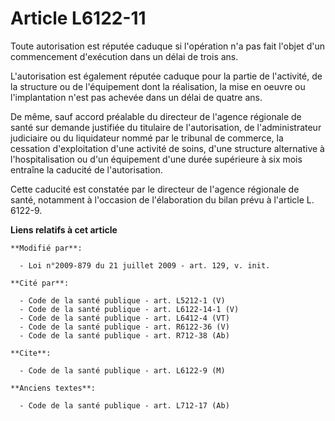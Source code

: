 # Article L6122-11

Toute autorisation est réputée caduque si l'opération n'a pas fait l'objet d'un commencement d'exécution dans un délai de
trois ans.

L'autorisation est également réputée caduque pour la partie de l'activité, de la structure ou de l'équipement dont la
réalisation, la mise en oeuvre ou l'implantation n'est pas achevée dans un délai de quatre ans.

De même, sauf accord préalable du directeur de l'agence régionale de santé sur demande justifiée du titulaire de
l'autorisation, de l'administrateur judiciaire ou du liquidateur nommé par le tribunal de commerce, la cessation
d'exploitation d'une activité de soins, d'une structure alternative à l'hospitalisation ou d'un équipement d'une durée
supérieure à six mois entraîne la caducité de l'autorisation.

Cette caducité est constatée par le directeur de l'agence régionale de santé, notamment à l'occasion de l'élaboration du
bilan prévu à l'article L. 6122-9.

**Liens relatifs à cet article**

	**Modifié par**:

	  - Loi n°2009-879 du 21 juillet 2009 - art. 129, v. init.

	**Cité par**:

	  - Code de la santé publique - art. L5212-1 (V)
	  - Code de la santé publique - art. L6122-14-1 (V)
	  - Code de la santé publique - art. L6412-4 (VT)
	  - Code de la santé publique - art. R6122-36 (V)
	  - Code de la santé publique - art. R712-38 (Ab)

	**Cite**:

	  - Code de la santé publique - art. L6122-9 (M)

	**Anciens textes**:

	  - Code de la santé publique - art. L712-17 (Ab)

